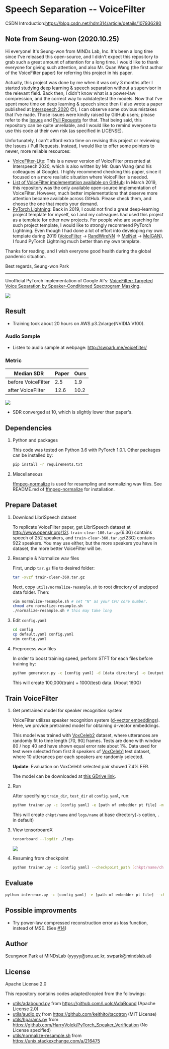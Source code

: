 # Speech Separation -- VoiceFilter
CSDN Introduction:https://blog.csdn.net/hdm314/article/details/107936280

## Note from Seung-won (2020.10.25)

Hi everyone! It's Seung-won from MINDs Lab, Inc.
It's been a long time since I've released this open-source,
and I didn't expect this repository to grab such a great amount of attention for a long time.
I would like to thank everyone for giving such attention, and also Mr. Quan Wang (the first author of the VoiceFilter paper) for referring this project in his paper.

Actually, this project was done by me when it was only 3 months after I started studying deep learning & speech separation without a supervisor in the relevant field.
Back then, I didn't know what is a power-law compression, and the correct way to validate/test the models.
Now that I've spent more time on deep learning & speech since then (I also wrote a paper published at [Interspeech 2020](https://arxiv.org/abs/2005.03295) 😊),
I can observe some obvious mistakes that I've made.
Those issues were kindly raised by GitHub users; please refer to the
[Issues](https://github.com/mindslab-ai/voicefilter/issues?q=is%3Aissue+) and [Pull Requests](https://github.com/mindslab-ai/voicefilter/pulls) for that.
That being said, this repository can be quite unreliable,
and I would like to remind everyone to use this code at their own risk (as specified in LICENSE).

Unfortunately, I can't afford extra time on revising this project or reviewing the Issues / Pull Requests.
Instead, I would like to offer some pointers to newer, more reliable resources:

- [VoiceFilter-Lite](https://arxiv.org/abs/2009.04323):
This is a newer version of VoiceFilter presented at Interspeech 2020, which is also written by Mr. Quan Wang (and his colleagues at Google).
I highly recommend checking this paper, since it focused on a more realistic situation where VoiceFilter is needed.
- [List of VoiceFilter implementation available on GitHub](https://paperswithcode.com/paper/voicefilter-targeted-voice-separation-by):
In March 2019, this repository was the only available open-source implementation of VoiceFilter.
However, much better implementations that deserve more attention became available across GitHub.
Please check them, and choose the one that meets your demand.
- [PyTorch Lightning](https://www.pytorchlightning.ai/):
Back in 2019, I could not find a great deep-learning project template for myself,
so I and my colleagues had used this project as a template for other new projects.
For people who are searching for such project template, I would like to strongly recommend PyTorch Lightning.
Even though I had done a lot of effort into developing my own template during 2019
([VoiceFilter](https://github.com/mindslab-ai/voicefilter) -> [RandWireNN](https://github.com/seungwonpark/RandWireNN)
-> [MelNet](https://github.com/Deepest-Project/MelNet) -> [MelGAN](https://github.com/seungwonpark/melgan)),
I found PyTorch Lightning much better than my own template.

Thanks for reading, and I wish everyone good health during the global pandemic situation.

Best regards, Seung-won Park

---

Unofficial PyTorch implementation of Google AI's:
[VoiceFilter: Targeted Voice Separation by Speaker-Conditioned Spectrogram Masking](https://arxiv.org/abs/1810.04826).

![](./assets/voicefilter.png)

## Result

- Training took about 20 hours on AWS p3.2xlarge(NVIDIA V100).

### Audio Sample

- Listen to audio sample at webpage: http://swpark.me/voicefilter/


### Metric

| Median SDR             | Paper | Ours |
| ---------------------- | ----- | ---- |
| before VoiceFilter     |  2.5  |  1.9 |
| after VoiceFilter      | 12.6  | 10.2 |

![](./assets/sdr-result.png)

- SDR converged at 10, which is slightly lower than paper's.


## Dependencies

1. Python and packages

    This code was tested on Python 3.6 with PyTorch 1.0.1.
    Other packages can be installed by:

    ```bash
    pip install -r requirements.txt
    ```

1. Miscellaneous 

    [ffmpeg-normalize](https://github.com/slhck/ffmpeg-normalize) is used for resampling and normalizing wav files.
    See README.md of [ffmpeg-normalize](https://github.com/slhck/ffmpeg-normalize/blob/master/README.md) for installation.

## Prepare Dataset

1. Download LibriSpeech dataset

    To replicate VoiceFilter paper, get LibriSpeech dataset at http://www.openslr.org/12/.
    `train-clear-100.tar.gz`(6.3G) contains speech of 252 speakers, and `train-clear-360.tar.gz`(23G) contains 922 speakers.
    You may use either, but the more speakers you have in dataset, the more better VoiceFilter will be.

1. Resample & Normalize wav files

    First, unzip `tar.gz` file to desired folder:
    ```bash
    tar -xvzf train-clear-360.tar.gz
    ```

    Next, copy `utils/normalize-resample.sh` to root directory of unzipped data folder. Then:
    ```bash
    vim normalize-resample.sh # set "N" as your CPU core number.
    chmod a+x normalize-resample.sh
    ./normalize-resample.sh # this may take long
    ```

1. Edit `config.yaml`

    ```bash
    cd config
    cp default.yaml config.yaml
    vim config.yaml
    ```

1. Preprocess wav files

    In order to boost training speed, perform STFT for each files before training by:
    ```bash
    python generator.py -c [config yaml] -d [data directory] -o [output directory] -p [processes to run]
    ```
    This will create 100,000(train) + 1000(test) data. (About 160G)


## Train VoiceFilter

1. Get pretrained model for speaker recognition system

    VoiceFilter utilizes speaker recognition system ([d-vector embeddings](https://google.github.io/speaker-id/publications/GE2E/)).
    Here, we provide pretrained model for obtaining d-vector embeddings.

    This model was trained with [VoxCeleb2](http://www.robots.ox.ac.uk/~vgg/data/voxceleb/vox2.html) dataset,
    where utterances are randomly fit to time length [70, 90] frames.
    Tests are done with window 80 / hop 40 and have shown equal error rate about 1%.
    Data used for test were selected from first 8 speakers of [VoxCeleb1](http://www.robots.ox.ac.uk/~vgg/data/voxceleb/vox1.html) test dataset, where 10 utterances per each speakers are randomly selected.
    
    **Update**: Evaluation on VoxCeleb1 selected pair showed 7.4% EER.
    
    The model can be downloaded at [this GDrive link](https://drive.google.com/file/d/1YFmhmUok-W76JkrfA0fzQt3c-ZsfiwfL/view?usp=sharing).

1. Run

    After specifying `train_dir`, `test_dir` at `config.yaml`, run:
    ```bash
    python trainer.py -c [config yaml] -e [path of embedder pt file] -m [name]
    ```
    This will create `chkpt/name` and `logs/name` at base directory(`-b` option, `.` in default)

1. View tensorboardX

    ```bash
    tensorboard --logdir ./logs
    ```
    
    ![](./assets/tensorboard.png)

1. Resuming from checkpoint

    ```bash
    python trainer.py -c [config yaml] --checkpoint_path [chkpt/name/chkpt_{step}.pt] -e [path of embedder pt file] -m name
    ```

## Evaluate

```bash
python inference.py -c [config yaml] -e [path of embedder pt file] --checkpoint_path [path of chkpt pt file] -m [path of mixed wav file] -r [path of reference wav file] -o [output directory]
```

## Possible improvments

- Try power-law compressed reconstruction error as loss function, instead of MSE. (See [#14](https://github.com/mindslab-ai/voicefilter/issues/14))

## Author

[Seungwon Park](http://swpark.me) at MINDsLab (yyyyy@snu.ac.kr, swpark@mindslab.ai)

## License

Apache License 2.0

This repository contains codes adapted/copied from the followings:
- [utils/adabound.py](./utils/adabound.py) from https://github.com/Luolc/AdaBound (Apache License 2.0)
- [utils/audio.py](./utils/audio.py) from https://github.com/keithito/tacotron (MIT License)
- [utils/hparams.py](./utils/hparams.py) from https://github.com/HarryVolek/PyTorch_Speaker_Verification (No License specified)
- [utils/normalize-resample.sh](./utils/normalize-resample.sh.) from https://unix.stackexchange.com/a/216475
